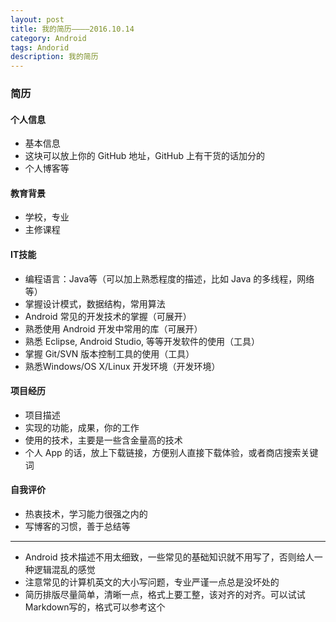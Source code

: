 ```yaml
---
layout: post
title: 我的简历————2016.10.14
category: Android
tags: Andorid
description: 我的简历
---
```


### 简历

#### 个人信息
+ 基本信息
+ 这块可以放上你的 GitHub 地址，GitHub 上有干货的话加分的
+ 个人博客等

#### 教育背景
+ 学校，专业
+ 主修课程

#### IT技能
+ 编程语言：Java等（可以加上熟悉程度的描述，比如 Java 的多线程，网络等）
+ 掌握设计模式，数据结构，常用算法
+ Android 常见的开发技术的掌握（可展开）
+ 熟悉使用 Android 开发中常用的库（可展开）
+ 熟悉 Eclipse, Android Studio, 等等开发软件的使用（工具）
+ 掌握 Git/SVN 版本控制工具的使用（工具）
+ 熟悉Windows/OS X/Linux 开发环境（开发环境）

#### 项目经历
+ 项目描述
+ 实现的功能，成果，你的工作
+ 使用的技术，主要是一些含金量高的技术
+ 个人 App 的话，放上下载链接，方便别人直接下载体验，或者商店搜索关键词

#### 自我评价
+ 热衷技术，学习能力很强之内的
+ 写博客的习惯，善于总结等

--- 
+ Android 技术描述不用太细致，一些常见的基础知识就不用写了，否则给人一种逻辑混乱的感觉
+ 注意常见的计算机英文的大小写问题，专业严谨一点总是没坏处的
+ 简历排版尽量简单，清晰一点，格式上要工整，该对齐的对齐。可以试试 Markdown写的，格式可以参考这个
